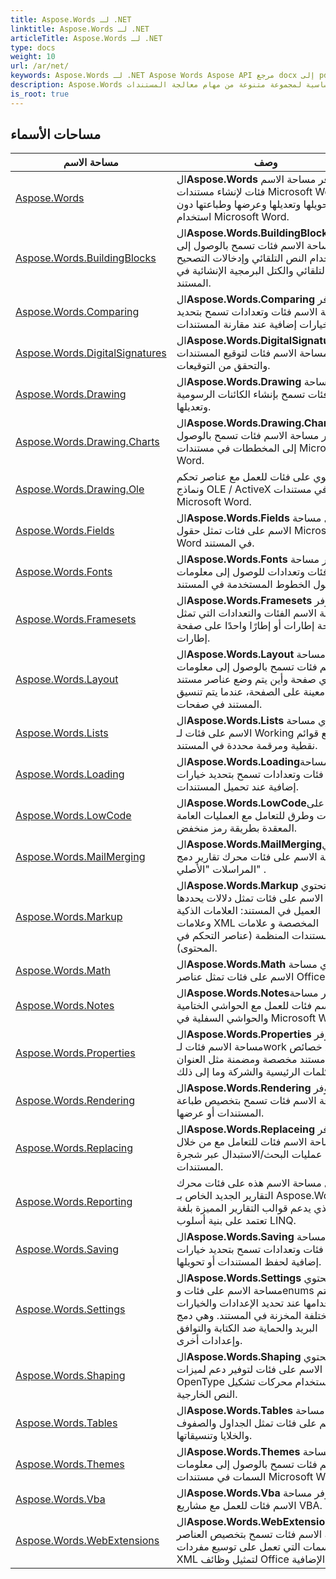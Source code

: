 ```yaml
---
title: Aspose.Words لـ .NET
linktitle: Aspose.Words لـ .NET
articleTitle: Aspose.Words لـ .NET
type: docs
weight: 10
url: /ar/net/
keywords: Aspose.Words لـ .NET Aspose Words Aspose API مرجع docx إلى pdf تحويل قارن إنشاء تعديل كلمة انقسام bmp rtf odt مكتب مفتوح html tiff doc dot wordml mobi chm txt md تخفيض السعر xps svg ps بوستسكريبت pcl epub azw3 kf8 png emf jpg gif جدول دمج البريد وثيقة الإبلاغ
description: Aspose.Words هي مكتبة فئة يمكن للمطورين استخدامها لمختلف الأنظمة الأساسية لمجموعة متنوعة من مهام معالجة المستندات.
is_root: true
---
```


## مساحات الأسماء

| مساحة الاسم | وصف |
| --- | --- |
| [Aspose.Words](./aspose.words/) | ال**Aspose.Words** توفر مساحة الاسم فئات لإنشاء مستندات Microsoft Word وتحويلها وتعديلها وعرضها وطباعتها دون استخدام Microsoft Word. |
| [Aspose.Words.BuildingBlocks](./aspose.words.buildingblocks/) | ال**Aspose.Words.BuildingBlocks** توفر مساحة الاسم فئات تسمح بالوصول إلى واستخدام النص التلقائي وإدخالات التصحيح التلقائي والكتل البرمجية الإنشائية في المستند. |
| [Aspose.Words.Comparing](./aspose.words.comparing/) | ال**Aspose.Words.Comparing** توفر مساحة الاسم فئات وتعدادات تسمح بتحديد خيارات إضافية عند مقارنة المستندات. |
| [Aspose.Words.DigitalSignatures](./aspose.words.digitalsignatures/) | ال**Aspose.Words.DigitalSignatures** توفر مساحة الاسم فئات لتوقيع المستندات والتحقق من التوقيعات. |
| [Aspose.Words.Drawing](./aspose.words.drawing/) | ال**Aspose.Words.Drawing** توفر مساحة الاسم فئات تسمح بإنشاء الكائنات الرسومية وتعديلها. |
| [Aspose.Words.Drawing.Charts](./aspose.words.drawing.charts/) | ال**Aspose.Words.Drawing.Charts** توفر مساحة الاسم فئات تسمح بالوصول إلى المخططات في مستندات Microsoft Word. |
| [Aspose.Words.Drawing.Ole](./aspose.words.drawing.ole/) | يحتوي على فئات للعمل مع عناصر تحكم ونماذج OLE / ActiveX في مستندات Microsoft Word. |
| [Aspose.Words.Fields](./aspose.words.fields/) | ال**Aspose.Words.Fields** تحتوي مساحة الاسم على فئات تمثل حقول Microsoft Word في المستند. |
| [Aspose.Words.Fonts](./aspose.words.fonts/) | ال**Aspose.Words.Fonts** توفر مساحة الاسم فئات وتعدادات للوصول إلى معلومات حول الخطوط المستخدمة في المستند. |
| [Aspose.Words.Framesets](./aspose.words.framesets/) | ال**Aspose.Words.Framesets** توفر مساحة الاسم الفئات والتعدادات التي تمثل صفحة إطارات أو إطارًا واحدًا على صفحة إطارات. |
| [Aspose.Words.Layout](./aspose.words.layout/) | ال**Aspose.Words.Layout** توفر مساحة الاسم فئات تسمح بالوصول إلى معلومات مثل أي صفحة وأين يتم وضع عناصر مستند معينة على الصفحة، عندما يتم تنسيق المستند في صفحات. |
| [Aspose.Words.Lists](./aspose.words.lists/) | ال**Aspose.Words.Lists** تحتوي مساحة الاسم على فئات لـ Working مع قوائم نقطية ومرقمة محددة في المستند. |
| [Aspose.Words.Loading](./aspose.words.loading/) | ال**Aspose.Words.Loading**توفر مساحة الاسم فئات وتعدادات تسمح بتحديد خيارات إضافية عند تحميل المستندات. |
| [Aspose.Words.LowCode](./aspose.words.lowcode/) | ال**Aspose.Words.LowCode**يحتوي على فئات وطرق للتعامل مع العمليات العامة المعقدة بطريقة رمز منخفض. |
| [Aspose.Words.MailMerging](./aspose.words.mailmerging/) | ال**Aspose.Words.MailMerging**تحتوي مساحة الاسم على فئات محرك تقارير دمج المراسلات "الأصلي" . |
| [Aspose.Words.Markup](./aspose.words.markup/) | ال**Aspose.Words.Markup** تحتوي مساحة الاسم على فئات تمثل دلالات يحددها العميل في المستند: العلامات الذكية وعلامات XML المخصصة و علامات المستندات المنظمة (عناصر التحكم في المحتوى). |
| [Aspose.Words.Math](./aspose.words.math/) | ال**Aspose.Words.Math** تحتوي مساحة الاسم على فئات تمثل عناصر Office Math. |
| [Aspose.Words.Notes](./aspose.words.notes/) | ال**Aspose.Words.Notes**توفر مساحة الاسم فئات للعمل مع الحواشي الختامية والحواشي السفلية في Microsoft Word. |
| [Aspose.Words.Properties](./aspose.words.properties/) | ال**Aspose.Words.Properties** توفر مساحة الاسم فئات لـwork مع خصائص مستند مخصصة ومضمنة مثل العنوان والكلمات الرئيسية والشركة وما إلى ذلك. |
| [Aspose.Words.Rendering](./aspose.words.rendering/) | ال**Aspose.Words.Rendering** توفر مساحة الاسم فئات تسمح بتخصيص طباعة المستندات أو عرضها. |
| [Aspose.Words.Replacing](./aspose.words.replacing/) | ال**Aspose.Words.Replaceing** توفر مساحة الاسم فئات للتعامل مع من خلال عمليات البحث/الاستبدال عبر شجرة المستندات. |
| [Aspose.Words.Reporting](./aspose.words.reporting/) | تحتوي مساحة الاسم هذه على فئات محرك التقارير الجديد الخاص بـ Aspose.Words والذي يدعم قوالب التقارير المميزة بلغة تعتمد على بنية أسلوب LINQ. |
| [Aspose.Words.Saving](./aspose.words.saving/) | ال**Aspose.Words.Saving** توفر مساحة الاسم فئات وتعدادات تسمح بتحديد خيارات إضافية لحفظ المستندات أو تحويلها. |
| [Aspose.Words.Settings](./aspose.words.settings/) | ال**Aspose.Words.Settings** تحتوي مساحة الاسم على فئات وenums التي يتم استخدامها عند تحديد الإعدادات والخيارات المختلفة المخزنة في المستند. وهي دمج البريد والحماية ضد الكتابة والتوافق وإعدادات أخرى. |
| [Aspose.Words.Shaping](./aspose.words.shaping/) | ال**Aspose.Words.Shaping** تحتوي مساحة الاسم على فئات لتوفير دعم لميزات OpenType باستخدام محركات تشكيل النص الخارجية. |
| [Aspose.Words.Tables](./aspose.words.tables/) | ال**Aspose.Words.Tables** تحتوي مساحة الاسم على فئات تمثل الجداول والصفوف والخلايا وتنسيقاتها. |
| [Aspose.Words.Themes](./aspose.words.themes/) | ال**Aspose.Words.Themes** توفر مساحة الاسم فئات تسمح بالوصول إلى معلومات السمات في مستندات Microsoft Word. |
| [Aspose.Words.Vba](./aspose.words.vba/) | ال**Aspose.Words.Vba** توفر مساحة الاسم فئات للعمل مع مشاريع VBA. |
| [Aspose.Words.WebExtensions](./aspose.words.webextensions/) | ال**Aspose.Words.WebExtensions**توفر مساحة الاسم فئات تسمح بتخصيص العناصر والسمات التي تعمل على توسيع مفردات XML لتمثيل وظائف Office الإضافية. |
